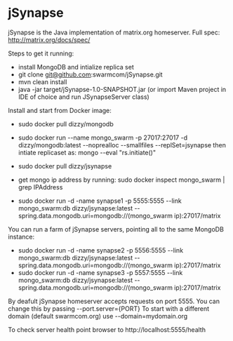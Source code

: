 # jSynapse
jSynapse is the Java implementation of matrix.org homeserver.
Full spec: http://matrix.org/docs/spec/


Steps to get it running:
- install MongoDB and intialize replica set
- git clone git@github.com:swarmcom/jSynapse.git
- mvn clean install
- java -jar target/jSynapse-1.0-SNAPSHOT.jar
(or import Maven project in IDE of choice and run JSynapseServer class)


Install and start from Docker image:
- sudo docker pull dizzy/mongodb
- sudo docker run --name mongo_swarm -p 27017:27017 -d dizzy/mongodb:latest --noprealloc --smallfiles --replSet=jsynapse
then intiate replicaset as: mongo --eval "rs.initiate()"

- sudo docker pull dizzy/jsynapse
- get mongo ip address by running: sudo docker inspect mongo_swarm | grep IPAddress
- sudo docker run -d -name synapse1 -p 5555:5555 --link mongo_swarm:db dizzy/jsynapse:latest --spring.data.mongodb.uri=mongodb://(mongo_swarm ip):27017/matrix

You can run a farm of jSynapse servers, pointing all to the same MongoDB instance:
- sudo docker run -d -name synapse2 -p 5556:5555 --link mongo_swarm:db dizzy/jsynapse:latest --spring.data.mongodb.uri=mongodb://(mongo_swarm ip):27017/matrix
- sudo docker run -d -name synapse3 -p 5557:5555 --link mongo_swarm:db dizzy/jsynapse:latest --spring.data.mongodb.uri=mongodb://(mongo_swarm ip):27017/matrix

By deafult jSynapse homeserver accepts requests on port 5555. You can change this by passing --port.server={PORT}
To start with a different domain (default swarmcom.org) use --domain=mydomain.org

To check server health point browser to http://localhost:5555/health


